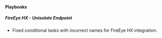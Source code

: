 
#### Playbooks

##### FireEye HX - Unisolate Endpoint

- Fixed conditional tasks with incorrect names for FireEye HX integration.
